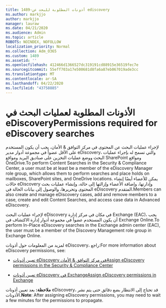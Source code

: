 ```yaml
---
title: 1489-أذونات المطلوبة للبحث عن ediscovery
ms.author: markjjo
author: markjjo
manager: lauraw
ms.date: 04/21/2020
ms.audience: Admin
ms.topic: article
ROBOTS: NOINDEX, NOFOLLOW
localization_priority: Normal
ms.collection: Adm_O365
ms.custom: 1489
ms.assetid: ''
ms.openlocfilehash: 412466d1366527dc319191cd88915e36519fec7e
ms.sourcegitcommit: 55eff703a17e500681d8fa6a87eb067019ade3cc
ms.translationtype: MT
ms.contentlocale: ar-SA
ms.lasthandoff: 04/22/2020
ms.locfileid: "43758885"
---
```

# <a name="permissions-required-for-ediscovery-searches"></a><span data-ttu-id="c4b8c-102">الأذونات المطلوبة لعمليات البحث في eDiscovery</span><span class="sxs-lookup"><span data-stu-id="c4b8c-102">Permissions required for eDiscovery searches</span></span>

<span data-ttu-id="c4b8c-103">لإجراء عمليات البحث عن المحتوى في مركز التوافق & الأمان، يجب أن يكون المستخدم على الأقل عضواً في مجموعة أدوار مدير eDiscovery، والتي تسمح له بإجراء عمليات البحث ووضع عمليات التخزين على صناديق البريد ومواقع SharePoint ومواقع OneDrive.</span><span class="sxs-lookup"><span data-stu-id="c4b8c-103">To perform Content Searches in the Security & Compliance Center, a user must be at least be a member of the eDiscovery Manager role group, which allows them to perform searches and place holds on mailboxes, SharePoint sites, and OneDrive locations.</span></span> <span data-ttu-id="c4b8c-104">يمكن للأعضاء أيضًا إنشاء حالات eDiscovery وإدارتها، وإضافة الأعضاء وإزالتها إلى حالة، وإنشاء عمليات بحث المحتوى وتحريرها، والوصول إلى بيانات الحالة في eDiscovery المتقدم.</span><span class="sxs-lookup"><span data-stu-id="c4b8c-104">Members can also create and manage eDiscovery cases, add and remove members to a case, create and edit Content Searches, and access case data in Advanced eDiscovery.</span></span>

<span data-ttu-id="c4b8c-105">لإجراء عمليات البحث eDiscovery في مكان في مركز إدارة Exchange (EAC)، يجب أن يكون المستخدم عضواً في مجموعة أدوار إدارة الاكتشاف في Exchange Online.</span><span class="sxs-lookup"><span data-stu-id="c4b8c-105">To perform In-Place eDiscovery searches in the Exchange admin center (EAC), the user must be a member of the Discovery Management role group in Exchange Online.</span></span>

<span data-ttu-id="c4b8c-106">لمزيد من المعلومات حول أذونات eDiscovery، راجع:</span><span class="sxs-lookup"><span data-stu-id="c4b8c-106">For more information about eDiscovery permissions, see:</span></span> 

- [<span data-ttu-id="c4b8c-107">تعيين أذونات eDiscovery في مركز التوافق & الأمان</span><span class="sxs-lookup"><span data-stu-id="c4b8c-107">Assign eDiscovery permissions in the Security & Compliance Center</span></span>](https://docs.microsoft.com/office365/securitycompliance/assign-ediscovery-permissions)

- [<span data-ttu-id="c4b8c-108">تعيين أذونات eDiscovery في Exchange</span><span class="sxs-lookup"><span data-stu-id="c4b8c-108">Assign eDiscovery permissions in Exchange</span></span>](https://docs.microsoft.com/exchange/security-and-compliance/in-place-ediscovery/assign-ediscovery-permissions)

<span data-ttu-id="c4b8c-109">**ملاحظة:** بعد تعيين أذونات eDiscovery، قد تحتاج إلى الانتظار بضع دقائق حتى يتم نشر الأذونات.</span><span class="sxs-lookup"><span data-stu-id="c4b8c-109">**Note**: After assigning eDiscovery permissions, you may need to wait a few minutes for the permissions to propagate.</span></span>
